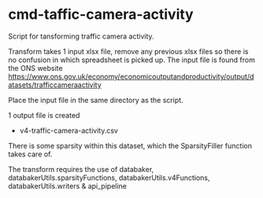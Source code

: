 # cmd-taffic-camera-activity

Script for tansforming traffic camera activity.

Transform takes 1 input xlsx file, remove any previous xlsx files so there is no confusion in which spreadsheet is picked up. The input file is found from the ONS website https://www.ons.gov.uk/economy/economicoutputandproductivity/output/datasets/trafficcameraactivity

Place the input file in the same directory as the script.

1 output file is created
- v4-traffic-camera-activity.csv

There is some sparsity within this dataset, which the SparsityFiller function takes care of.

The transform requires the use of databaker, databakerUtils.sparsityFunctions, databakerUtils.v4Functions, databakerUtils.writers & api_pipeline

